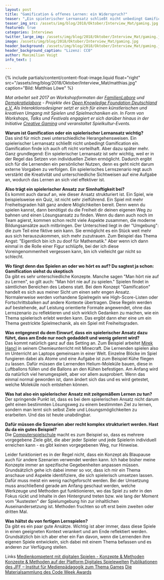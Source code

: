 ```yaml
---
layout: post
title: "Gamification & offenes Lernen: ein Widerspruch?"
teaser: "„Ein spielerischer Lernansatz schließt nicht unbedingt Gamification ein.“ - sagt Matthias Löwe im Interview mit edulabs & gibt Beispiele."
teaser_img_src: /assets/img/blog/2018/Oktober/Interview_Mat/gaming.jpg
featured: true
categories: Interviews
twitter_large_img: /assets/img/blog/2018/Oktober/Interview_Mat/gaming.jpg
image: /assets/img/blog/2018/Oktober/Interview_Mat/gaming.jpg
header_background: /assets/img/blog/2018/Oktober/Interview_Mat/gaming.jpg
header_background_caption: "Lizenz: CC0"
author: Maximilian Voigt
info_text: |

---
```

<!-- include floated image -->
{% include partials/content/content-float-image.liquid float="right"
src="/assets/img/blog/2018/Oktober/Interview_Mat/matthias.jpg" caption="Bild: Matthias Löwe" %}

*Mat arbeitet seit 2017 an Workshopformaten der [FamilienLabore](https://familienlabore.de/) und [Demokratielabore](https://demokratielabore.de/) - Projekte des [Open Knowledge Foundation Deutschland e.V.](https://okfn.de/) Als Interaktionsdesigner setzt er sich für einen künstlerischen und kreativen Umgang mit Spielen und Spielmechaniken ein. In Form von Workshops, Talks und Festivals engagiert er sich darüber hinaus in der Initiative [Creative Gaming](http://www.creative-gaming.eu/) und veranstaltet Spielkultur-Events.*

**Warum ist Gamification oder ein spielerischer Lernansatz wichtig?**<br>
Das sind für mich zwei unterschiedliche Herangehensweisen. Ein spielerischer Lernansatz schließt nicht unbedingt Gamification ein. Gamification finde ich auch oft nicht vorteilhaft. Aber dazu später mehr.
Ganz grundlegend: Ein spielerischer Lernansatz ist sehr wichtig, weil er in der Regel das Setzen von individuellen Zielen ermöglicht. Dadurch ergibt sich für die Lernenden ein persönlicher Nutzen, denn es geht nicht darum externe Vorgaben zu verfolgen. Ein spielerisches Lernszenario regt auch verstärkt die Kreativität und unterschiedliche Sichtweisen auf eine Aufgabe an, wodurch das Lernen an sich viel effektiver ist.

**Also trägt ein spielerischer Ansatz zur Sinnhaftigkeit bei?**<br>
Es kommt auch darauf an, wie dieser Ansatz strukturiert ist. Ein Spiel, wie beispielsweise ein Quiz, ist nicht sehr zielführend. Ein Spiel mit mehr Freiheitsgraden hält ganz andere Möglichkeiten bereit. Denn wenn du spielen kannst, dann benötigst du die Freiheit dir deinen eigenen Weg zu bahnen und einen Lösungsansatz zu finden. Wenn du dann auch noch im Team agierst, kommen schon recht viele Aspekte zusammen, die moderne Bildungsansätze auch mitbringen. Der Unterschied liegt in der "Umgebung": die zum Teil eine fiktive sein kann. Sie ermöglicht es ein Stück weit mehr aus sich herauszukommen, sich mehr zuzutrauen. Zum Beispiel das Thema Angst: "Eigentlich bin ich zu doof für Mathematik." Aber wenn ich dann einmal in die Rolle einer Figur schlüpfe, bei der ich diese Voreingenommenheit vergessen kann, bin ich vielleicht gar nicht so schlecht.

**Wo fängt denn das Spielen an oder wo hört es auf? Du sagtest ja schon: Gamification siehst du skeptisch**<br>
Da gibt es sehr unterschiedliche Konzepte. Manche sagen "Man hört nie auf zu Lernen", so gilt auch: "Man hört nie auf zu spielen." Spielen findet in sämtlichen Bereichen des Lebens statt. Bei dem Konzept "Gamification" handelt es sich aus meiner Sicht um einen sehr engen Ansatz. Normalerweise werden vorhandene Spielregeln wie High-Score-Listen oder Fortschrittsbalken auf andere Kontexte übertragen. Diese Regeln werden auf bestehende, auf Leistung orientierte Formate angewendet, ohne das Lernszenario zu reflektieren und sich wirklich Gedanken zu machen, wie ein Thema spielerisch erlebt werden kann. Das ergibt dann eher eine um ein Thema gestrickte Spielmechanik, als ein Spiel mit Freiheitsgraden.

**Was entgegnest du dem Einwurf, dass ein spielerischer Ansatz dazu führt, dass am Ende nur noch gedaddelt und wenig gelernt wird?**<br>
Das kommt natürlich ganz auf das Setting an. Zum Beispiel arbeitet [Mirek Hancl](https://http://www.hancl.de/cis/) in seinem Chemieunterricht mit Minecraft. Die Lernenden spielen also im Unterricht an Laptops gemeinsam in einer Welt. Einzelne Blöcke im Spiel fungieren dabei als Atome und eine Aufgabe ist zum Beispiel Kühe fliegen zu lassen. Dafür müssen die Lernenden Helium-Moleküle bauen, diese in Luftballons füllen und die Ballons an den Kühen befestigen. Am Anfang wird da natürlich viel herumgespielt, aber vor allem ausprobiert. Wenn das einmal normal geworden ist, dann ändert sich das und es wird getestet, welche Moleküle noch entstehen können.

**Was hat also ein spielerischer Ansatz mit zeitgemäßem Lernen zu tun?**<br>
Der springende Punkt ist, dass es bei dem spielerischen Ansatz nicht darum geht einen bestimmten Lösungsweg zu einem bestimmten Ziel zu lernen, sondern man lernt sich selbst Ziele und Lösungsmöglichkeiten zu erarbeiten. Und das ist heute unabdingbar.

**Dafür müssen die Szenarien aber recht komplex strukturiert werden. Hast du da ein gutes Beispiel?**<br>
Die [Computerspielschule](https://http://www.computerspielschule-hamburg.de/) macht es zum Beispiel so, dass es mehrere vorgegebene Ziele gibt, die aber jeder Spieler und jede Spielerin individuell erreichen kann - es gibt keinen vorgegebenen Weg, nur Hinweise.

Leider funktioniert es in der Regel nicht, dass ein Konzept als Blaupause auch für andere Szenarien verwendet werden kann. Ich habe bisher meine Konzepte immer an spezifische Gegebenheiten anpassen müssen. Grundsätzlich gehe ich dabei immer so vor, dass ich mir ein Thema anschaue und Aspekte identifiziere, die sich spielerisch umsetzen lassen. Dafür muss meist ein wenig nachgeforscht werden. Bei der Umsetzung muss anschließend gerade am Anfang geschaut werden, welche Werkzeuge und Methoden gut funktionieren, wo das Spiel zu sehr in den Fokus rückt und Inhalte in den Hintergrund treten bzw. wie lang der Moment vom "Austesten" der Spielumgebung hin zur inhaltlichen Auseinandersetzung ist. Methoden fruchten so oft erst beim zweiten oder dritten Mal.

**Was hältst du von fertigen Lernspielen?**<br>
Da gibt es ein paar gute Ansätze. Wichtig ist aber immer, dass diese Spiele in einen geeigneten Kontext verankert und am Ende reflektiert werden. Grundsätzlich bin ich aber eher ein Fan davon, wenn die Lernenden ihre eigenen Spiele entwickeln, sich dabei mit einem Thema befassen und es anderen zur Verfügung stellen.

<p class="link-list">
    <span class="link-list-headline">Links</span>
    <a class="external-link" href="http://medienkompetent-mit-games.de/category/open-educational-resources/konzepte-und-methoden" target="_blank">Medienkompetent mit digitalen Spielen - Konzepte & Methoden</a>
    <a class="external-link" href="https://digitale-spielewelten.de/" target="_blank">Konzepte & Methoden auf der Platform Digitales Spielewelten</a>
    <a class="external-link" href="https://games.jff.de/category/methoden/" target="_blank">Publikationen des JFF – Institut für Medienpädagogik zum Thema Games</a>
    <a class="external-link" href="http://award.codeweek.de/lernmaterial/" target="_blank">Die Materialsammlung des Code Week Awards</a>


</p>